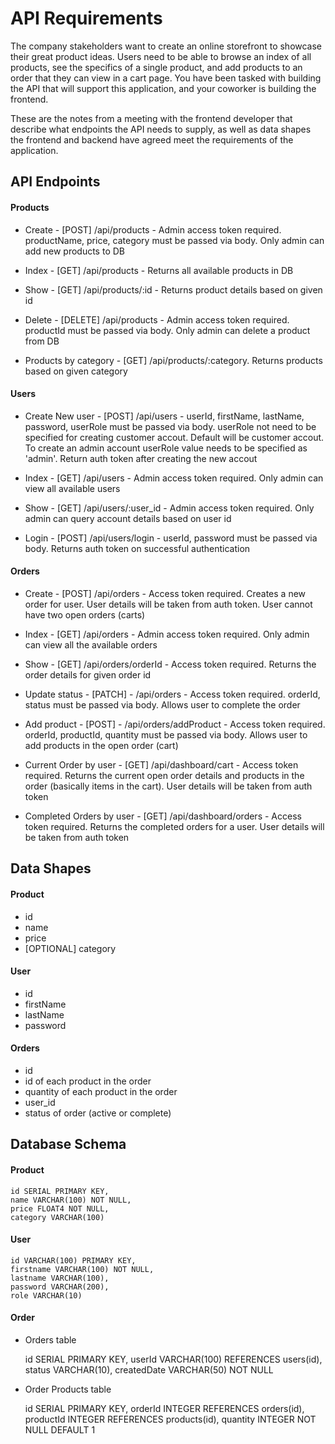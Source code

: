 # API Requirements

The company stakeholders want to create an online storefront to showcase their great product ideas. Users need to be able to browse an index of all products, see the specifics of a single product, and add products to an order that they can view in a cart page. You have been tasked with building the API that will support this application, and your coworker is building the frontend.

These are the notes from a meeting with the frontend developer that describe what endpoints the API needs to supply, as well as data shapes the frontend and backend have agreed meet the requirements of the application.

## API Endpoints

#### Products

-   Create - [POST] /api/products - Admin access token required. productName, price, category must be passed via body. Only admin can add new products to DB

-   Index - [GET] /api/products - Returns all available products in DB

-   Show - [GET] /api/products/:id - Returns product details based on given id

-   Delete - [DELETE] /api/products - Admin access token required. productId must be passed via body. Only admin can delete a product from DB

-   Products by category - [GET] /api/products/:category. Returns products based on given category

#### Users

-   Create New user - [POST] /api/users - userId, firstName, lastName, password, userRole must be passed via body. userRole not need to be specified for creating customer accout. Default will be customer accout. To create an admin account userRole value needs to be specified as 'admin'. Return auth token after creating the new accout

-   Index - [GET] /api/users - Admin access token required. Only admin can view all available users

-   Show - [GET] /api/users/:user_id - Admin access token required. Only admin can query account details based on user id

-   Login - [POST] /api/users/login - userId, password must be passed via body. Returns auth token on successful authentication

#### Orders

-   Create - [POST] /api/orders - Access token required. Creates a new order for user. User details will be taken from auth token. User cannot have two open orders (carts)

-   Index - [GET] /api/orders - Admin access token required. Only admin can view all the available orders

-   Show - [GET] /api/orders/orderId - Access token required. Returns the order details for given order id

-   Update status - [PATCH] - /api/orders - Access token required. orderId, status must be passed via body. Allows user to complete the order

-   Add product - [POST] - /api/orders/addProduct - Access token required. orderId, productId, quantity must be passed via body. Allows user to add products in the open order (cart)

-   Current Order by user - [GET] /api/dashboard/cart - Access token required. Returns the current open order details and products in the order (basically items in the cart). User details will be taken from auth token

-   Completed Orders by user - [GET] /api/dashboard/orders - Access token required. Returns the completed orders for a user. User details will be taken from auth token

## Data Shapes

#### Product

-   id
-   name
-   price
-   [OPTIONAL] category

#### User

-   id
-   firstName
-   lastName
-   password

#### Orders

-   id
-   id of each product in the order
-   quantity of each product in the order
-   user_id
-   status of order (active or complete)

## Database Schema

#### Product

    id SERIAL PRIMARY KEY,
    name VARCHAR(100) NOT NULL,
    price FLOAT4 NOT NULL,
    category VARCHAR(100)

#### User

    id VARCHAR(100) PRIMARY KEY,
    firstname VARCHAR(100) NOT NULL,
    lastname VARCHAR(100),
    password VARCHAR(200),
    role VARCHAR(10)

#### Order

-   Orders table

    id SERIAL PRIMARY KEY,
    userId VARCHAR(100) REFERENCES users(id),
    status VARCHAR(10),
    createdDate VARCHAR(50) NOT NULL

-   Order Products table

    id SERIAL PRIMARY KEY,
    orderId INTEGER REFERENCES orders(id),
    productId INTEGER REFERENCES products(id),
    quantity INTEGER NOT NULL DEFAULT 1
